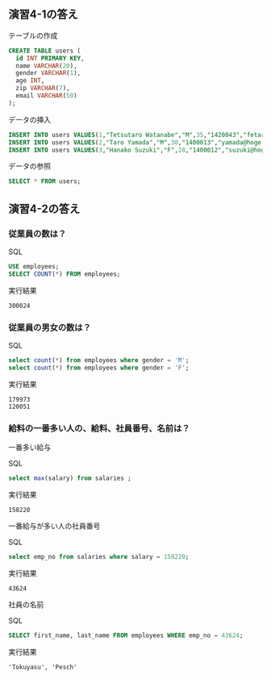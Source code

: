 ## 演習4-1の答え

テーブルの作成

```sql
CREATE TABLE users (
  id INT PRIMARY KEY, 
  name VARCHAR(20), 
  gender VARCHAR(1),
  age INT, 
  zip VARCHAR(7),
  email VARCHAR(50)
);
```

データの挿入

```sql
INSERT INTO users VALUES(1,"Tetsutaro Watanabe","M",35,"1420043","fetaro@hoge.com");
INSERT INTO users VALUES(2,"Taro Yamada","M",30,"1400013","yamada@hoge.com");
INSERT INTO users VALUES(3,"Hanako Suzuki","F",28,"1400012","suzuki@hoge.com");
```

データの参照

```sql
SELECT * FROM users;
```

## 演習4-2の答え

### 従業員の数は？

SQL

```sql
USE employees;
SELECT COUNT(*) FROM employees;
```

実行結果

```
300024
```

### 従業員の男女の数は？

SQL

```sql
select count(*) from employees where gender = 'M';
select count(*) from employees where gender = 'F';
```

実行結果

```
179973
120051
```


### 給料の一番多い人の、給料、社員番号、名前は？


一番多い給与

SQL

```sql
select max(salary) from salaries ;
```

実行結果

```
158220
```

一番給与が多い人の社員番号

SQL

```sql
select emp_no from salaries where salary = 158220;
```

実行結果

```
43624
```

社員の名前

SQL

```sql
SELECT first_name, last_name FROM employees WHERE emp_no = 43624;
```

実行結果

```
'Tokuyasu', 'Pesch'
```

